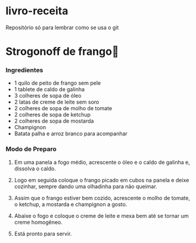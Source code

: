 # livro-receita
Repositório só para lembrar como se usa o git

# Strogonoff  de frango:baby_chick:

### Ingredientes 

 - 1 quilo de peito de frango sem pele
 - 1 tablete de caldo de galinha
 - 3 colheres de sopa de óleo
 - 2 latas de creme de leite sem soro
 - 2 colheres de sopa de molho de tomate
 - 2 colheres de sopa de ketchup
 - 2 colheres de sopa de mostarda
 - Champignon
 - Batata palha e arroz branco para acompanhar

### Modo de Preparo

1. Em uma panela a fogo médio, acrescente o óleo e o caldo de galinha e, dissolva o caldo. 

2. Logo em seguida coloque o frango picado em cubos na panela e deixe cozinhar, sempre dando uma olhadinha para não queimar.
3. Assim que o frango estiver bem cozido, acrescente o molho de tomate, o ketchup, a mostarda e champignon a gosto.
4. Abaixe o fogo e coloque o creme de leite e mexa bem até se tornar um creme homogêneo.
5. Está pronto para servir.


